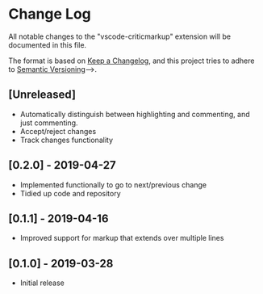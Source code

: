 # Change Log
All notable changes to the "vscode-criticmarkup" extension will be documented in this file.

The format is based on [Keep a Changelog](https://keepachangelog.com/en/1.0.0/),
and this project tries to adhere to [Semantic Versioning](https://semver.org/spec/v2.0.0.html)-->.

## [Unreleased]
- Automatically distinguish between highlighting and commenting, and
  just commenting.
- Accept/reject changes
- Track changes functionality

## [0.2.0] - 2019-04-27

- Implemented functionally to go to next/previous change
- Tidied up code and repository

## [0.1.1] - 2019-04-16

- Improved support for markup that extends over multiple lines

## [0.1.0] - 2019-03-28
- Initial release